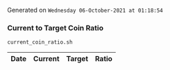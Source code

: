 Generated on `Wednesday 06-October-2021 at 01:18:54`

### Current to Target Coin Ratio
`current_coin_ratio.sh`

Date|Current|Target|Ratio
---|---|---|---
